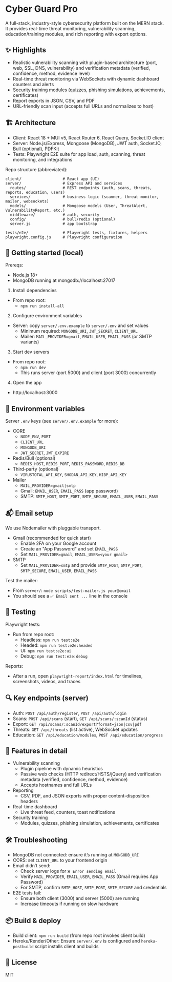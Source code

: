 # Cyber Guard Pro

A full-stack, industry-style cybersecurity platform built on the MERN stack. It provides real-time threat monitoring, vulnerability scanning, education/training modules, and rich reporting with export options.

## ✨ Highlights
- Realistic vulnerability scanning with plugin-based architecture (port, web, SSL, DNS, vulnerability) and verification metadata (verified, confidence, method, evidence level)
- Real-time threat monitoring via WebSockets with dynamic dashboard counters and alerts
- Security training modules (quizzes, phishing simulations, achievements, certificates)
- Report exports in JSON, CSV, and PDF
- URL-friendly scan input (accepts full URLs and normalizes to host)

## 🏗️ Architecture
- Client: React 18 + MUI v5, React Router 6, React Query, Socket.IO client
- Server: Node.js/Express, Mongoose (MongoDB), JWT auth, Socket.IO, Bull (optional), PDFKit
- Tests: Playwright E2E suite for app load, auth, scanning, threat monitoring, and integrations

Repo structure (abbreviated):
```
client/                  # React app (UI)
server/                  # Express API and services
  routes/                # REST endpoints (auth, scans, threats, reports, education, users)
  services/              # business logic (scanner, threat monitor, mailer, websockets)
  models/                # Mongoose models (User, ThreatAlert, VulnerabilityReport, etc.)
  middleware/            # auth, security
  config/                # bull/redis (optional)
  server.js              # app bootstrap

tests/e2e/               # Playwright tests, fixtures, helpers
playwright.config.js     # Playwright configuration
```

## 🚀 Getting started (local)
Prereqs:
- Node.js 18+
- MongoDB running at mongodb://localhost:27017

1) Install dependencies
- From repo root:
  - `npm run install-all`

2) Configure environment variables
- Server: copy `server/.env.example` to `server/.env` and set values
  - Minimum required: `MONGODB_URI`, `JWT_SECRET`, `CLIENT_URL`
  - Mailer: `MAIL_PROVIDER=gmail`, `EMAIL_USER`, `EMAIL_PASS` (or SMTP variants)

3) Start dev servers
- From repo root:
  - `npm run dev`
  - This runs server (port 5000) and client (port 3000) concurrently

4) Open the app
- http://localhost:3000

## 🔐 Environment variables
Server `.env` keys (see `server/.env.example` for more):
- CORE
  - `NODE_ENV`, `PORT`
  - `CLIENT_URL`
  - `MONGODB_URI`
  - `JWT_SECRET`, `JWT_EXPIRE`
- Redis/Bull (optional)
  - `REDIS_HOST`, `REDIS_PORT`, `REDIS_PASSWORD`, `REDIS_DB`
- Third-party (optional)
  - `VIRUSTOTAL_API_KEY`, `SHODAN_API_KEY`, `HIBP_API_KEY`
- Mailer
  - `MAIL_PROVIDER=gmail|smtp`
  - Gmail: `EMAIL_USER`, `EMAIL_PASS` (app password)
  - SMTP: `SMTP_HOST`, `SMTP_PORT`, `SMTP_SECURE`, `EMAIL_USER`, `EMAIL_PASS`

## 📬 Email setup
We use Nodemailer with pluggable transport.
- Gmail (recommended for quick start)
  - Enable 2FA on your Google account
  - Create an "App Password" and set `EMAIL_PASS`
  - Set `MAIL_PROVIDER=gmail`, `EMAIL_USER=<your gmail>`
- SMTP
  - Set `MAIL_PROVIDER=smtp` and provide `SMTP_HOST`, `SMTP_PORT`, `SMTP_SECURE`, `EMAIL_USER`, `EMAIL_PASS`

Test the mailer:
- From `server/`: `node scripts/test-mailer.js your@email`
- You should see a `✅ Email sent ...` line in the console

## 🧪 Testing
Playwright tests:
- Run from repo root:
  - Headless: `npm run test:e2e`
  - Headed: `npm run test:e2e:headed`
  - UI: `npm run test:e2e:ui`
  - Debug: `npm run test:e2e:debug`

Reports:
- After a run, open `playwright-report/index.html` for timelines, screenshots, videos, and traces

## 🔍 Key endpoints (server)
- Auth: `POST /api/auth/register`, `POST /api/auth/login`
- Scans: `POST /api/scans` (start), `GET /api/scans/:scanId` (status)
- Export: `GET /api/scans/:scanId/export?format=json|csv|pdf`
- Threats: `GET /api/threats` (list active), WebSocket updates
- Education: `GET /api/education/modules`, `POST /api/education/progress`

## 🧠 Features in detail
- Vulnerability scanning
  - Plugin pipeline with dynamic heuristics
  - Passive web checks (HTTP redirect/HSTS/jQuery) and verification metadata (verified, confidence, method, evidence)
  - Accepts hostnames and full URLs
- Reporting
  - CSV, PDF, and JSON exports with proper content-disposition headers
- Real-time dashboard
  - Live threat feed, counters, toast notifications
- Security training
  - Modules, quizzes, phishing simulation, achievements, certificates

## 🛠️ Troubleshooting
- MongoDB not connected: ensure it’s running at `MONGODB_URI`
- CORS: set `CLIENT_URL` to your frontend origin
- Email didn’t send:
  - Check server logs for `❌ Error sending email`
  - Verify `MAIL_PROVIDER`, `EMAIL_USER`, `EMAIL_PASS` (Gmail requires App Password)
  - For SMTP, confirm `SMTP_HOST`, `SMTP_PORT`, `SMTP_SECURE` and credentials
- E2E tests fail:
  - Ensure both client (3000) and server (5000) are running
  - Increase timeouts if running on slow hardware

## 📦 Build & deploy
- Build client: `npm run build` (from repo root invokes client build)
- Heroku/Render/Other: Ensure `server/.env` is configured and `heroku-postbuild` script installs client and builds

## 📄 License
MIT